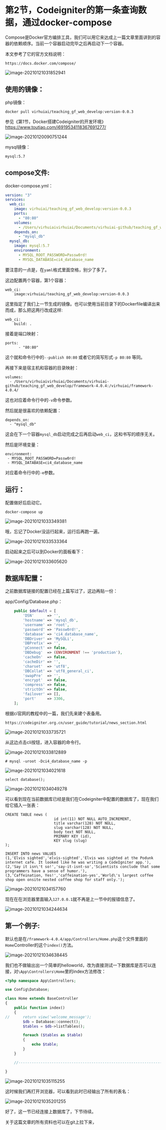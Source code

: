 # 第2节，Codeigniter的第一条查询数据，通过docker-compose



Compose是Docker官方编排工具，我们可以用它来达成上一篇文章里面讲到的容器的依赖顺序。当前一个容器启动完毕之后再启动下一个容器。



本文参考了它的官方文档说明：



```
https://docs.docker.com/compose/
```



![image-20210121031852941](assets/image-20210121031852941.png)



## 使用的镜像：



php镜像：



```
docker pull virhuiai/teaching_gf_web_develop:version-0.0.3
```

参见《第1节，Docker搭建Codeigniter的开发环境》  https://www.toutiao.com/i6919534118367691277/

![image-20210120090751244](assets/image-20210120090751244.png)



mysql镜像：



```
mysql:5.7
```



## compose文件:



docker-compose.yml：



```yaml
version: "3"
services:
  web_ci:
    image: virhuiai/teaching_gf_web_develop:version-0.0.3
    ports:
      - "80:80"
    volumes:
      - /Users/virhuiaivirhuiai/Documents/virhuiai-github/teaching_gf_web_develop/framework-4.0.4:/virhuiai/framework-4.0.4/
    depends_on:
      - "mysql_db"
  mysql_db:
    image: mysql:5.7
    environment:
      - MYSQL_ROOT_PASSWORD=Passw0rd!
      - MYSQL_DATABASE=ci4_database_name
```



要注意的一点是，在`yaml`格式里面空格，别少了多了。



这边配置两个容器，第1个容器：



```
web_ci:
	image:virhuiai/teaching_gf_web_develop:version-0.0.3
```



这里指定了我们上一节生成的镜像。也可以使用当前目录下的Dockerfile编译出来而成，那么把这两行改成这样:



```
web_ci:
    build: .
```



接着是端口映射：



```
ports:
      - "80:80"
```



这个就和命令行中的`--publish 80:80` 或者它的简写形式`-p 80:80` 等同。



再接下来是宿主机和容器的目录映射：



```
volumes:
  - /Users/virhuiaivirhuiai/Documents/virhuiai-github/teaching_gf_web_develop/framework-4.0.4:/virhuiai/framework-4.0.4/  
```



这也对应着命令行中的`-v`命令参数。



然后就是很喜欢的依赖配置：



```
depends_on:
  - "mysql_db"
```



这会在下一个容器`mysql_db`启动完成之后再启动`web_ci`，这和书写的顺序无关。



然后是环境变量：



```
environment:
 - MYSQL_ROOT_PASSWORD=Passw0rd!
 - MYSQL_DATABASE=ci4_database_name
```



对应着命令行中的`-e`参数。



## 运行：



配置做好后启动它。



```
docker-compose up
```



![image-20210121033349381](assets/image-20210121033349381.png)



哦，忘记了Docker没运行起来，运行后再跑一遍。



![image-20210121033533364](assets/image-20210121033533364.png)



启动起来之后可以到Docker的面板看下：



![image-20210121033605620](assets/image-20210121033605620.png)



## 数据库配置：



之前数据库链接的配置已经在上篇写过了，这边再贴一份：



app/Config/Database.php：



```php
    public $default = [
        'DSN'      => '',
        'hostname' => 'mysql_db',
        'username' => 'root',
        'password' => 'Passw0rd!',
        'database' => 'ci4_database_name',
        'DBDriver' => 'MySQLi',
        'DBPrefix' => '',
        'pConnect' => false,
        'DBDebug'  => (ENVIRONMENT !== 'production'),
        'cacheOn'  => false,
        'cacheDir' => '',
        'charset'  => 'utf8',
        'DBCollat' => 'utf8_general_ci',
        'swapPre'  => '',
        'encrypt'  => false,
        'compress' => false,
        'strictOn' => false,
        'failover' => [],
        'port'     => 3306,
    ];
```



根据ci官网的教程中的一篇，我们先来建个表备用。



```
https://codeigniter.org.cn/user_guide/tutorial/news_section.html
```





![image-20210121033735721](assets/image-20210121033735721.png)





从这边点击cli按钮，进入容器的命令行。



![image-20210121033812889](assets/image-20210121033812889.png)



```
# mysql -uroot -Dci4_database_name -p
```



![image-20210121034021618](assets/image-20210121034021618.png)



```
select database();
```



![image-20210121034049278](assets/image-20210121034049278.png)



可以看到现在当前数据库已经是我们在Codeigniter中配置的数据库了，现在我们给它插入一张表：



```
CREATE TABLE news (
                      id int(11) NOT NULL AUTO_INCREMENT,
                      title varchar(128) NOT NULL,
                      slug varchar(128) NOT NULL,
                      body text NOT NULL,
                      PRIMARY KEY (id),
                      KEY slug (slug)
);

INSERT INTO news VALUES
(1,'Elvis sighted','elvis-sighted','Elvis was sighted at the Podunk internet cafe. It looked like he was writing a CodeIgniter app.'),
(2,'Say it isn\'t so!','say-it-isnt-so','Scientists conclude that some programmers have a sense of humor.'),
(3,'Caffeination, Yes!','caffeination-yes','World\'s largest coffee shop open onsite nested coffee shop for staff only.');
```



![image-20210121034157760](assets/image-20210121034157760.png)



现在在在浏览器里面输入`127.0.0.1`就不再是上一节中的报错信息了。



![image-20210121034244634](assets/image-20210121034244634.png)



## 第一个例子:



默认也是在`/framework-4.0.4/app/Controllers/Home.php`这个文件里面的`Home`Controller的这个`index()`方法。



![image-20210121034638445](assets/image-20210121034638445.png)



我们也不做输出出一个简单的helloworld，改为直接测试一下数据库是否可以连接，对`\App\Controllers\Home`里的index方法修改：



```php
<?php namespace App\Controllers;

use Config\Database;

class Home extends BaseController
{
	public function index()
	{
// 		return view('welcome_message');
        $db = Database::connect();
        $tables = $db->listTables();

        foreach ($tables as $table)
        {
            echo $table;
        }
	}

	//--------------------------------------------------------------------

}
```



![image-20210121035115255](assets/image-20210121035115255.png)



这时候我们再打开浏览器，可以看到此时已经输出了所有的表名：



![image-20210121035201255](assets/image-20210121035201255.png)



好了，这一节已经连接上数据库了，下节待续。



关于这篇文章的所有资料也可以在git上拉下来，